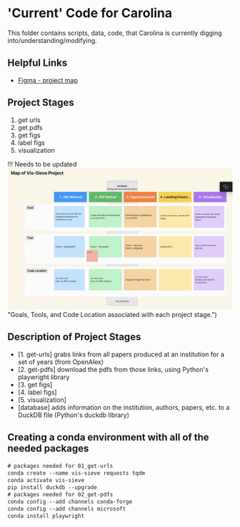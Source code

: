 # 'Current' Code for Carolina

This folder contains scripts, data, code, that Carolina is currently digging into/understanding/modifying.
## Helpful Links

* [Figma - project map](https://www.figma.com/board/mlFcDDqibMWoxwXmNUnLUb/project-map?node-id=0-1&t=TMlNJ20Bfj19TBCP-0)


## Project Stages

1. get urls
2. get pdfs
3. get figs
4. label figs
5. visualization

!!! Needs to be updated
![Alt](../images/map_vis-sieve-project.png) "Goals, Tools, and Code Location associated with each project stage.")

## Description of Project Stages

* [1. get-urls] grabs links from all papers produced at an institution for a set of years (from OpenAlex)
* [2. get-pdfs] download the pdfs from those links, using Python's playwright library
* [3. get figs]
* [4. label figs]
* [5. visualization]
* [database] adds information on the institution, authors, papers, etc. to a DuckDB file (Python's duckdb library)

## Creating a conda environment with all of the needed packages

```
# packages needed for 01_get-urls
conda create --name vis-sieve requests tqdm
conda activate vis-sieve
pip install duckdb --upgrade
# packages needed for 02_get-pdfs
conda config --add channels conda-forge
conda config --add channels microsoft
conda install playwright
```


